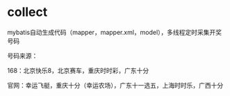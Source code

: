 # collect
mybatis自动生成代码（mapper，mapper.xml，model），多线程定时采集开奖号码

号码来源：

  168：北京快乐8，北京赛车，重庆时时彩，广东十分

  官网：幸运飞艇，重庆十分（幸运农场），广东十一选五，上海时时乐，广西十分
